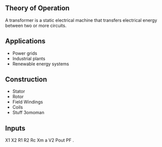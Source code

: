 ## Theory of Operation
A transformer is a static electrical machine that transfers electrical energy between two or more circuits.

## Applications
- Power grids
- Industrial plants
- Renewable energy systems

## Construction 
- Stator
- Rotor
- Field Windings
- Coils
- Stuff 3omoman

## Inputs
X1 X2 R1 R2 Rc Xm a V2 Pout PF .
